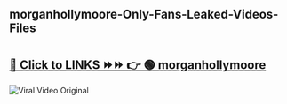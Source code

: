 
 ## morganhollymoore-Only-Fans-Leaked-Videos-Files

# <h2><a href="https://mediaupload.pro?morganhollymoore">🔗 Click to LINKS ⏩⏩ 👉 🟢 morganhollymoore </a></h2>

<a href="https://mediaupload.pro?morganhollymoore" rel="nofollow" data-target="animated-image.originalLink"><img src="https://i.ibb.co.com/xMMVF88/686577567.gif" alt="Viral Video Original" style="max-width: 100%; display: inline-block;" data-target="animated-image.originalImage"></a>